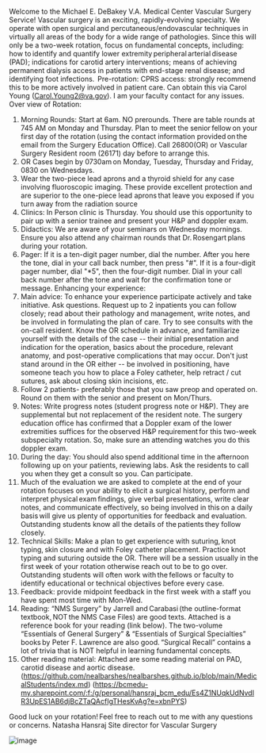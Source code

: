 <script async src="https://www.googletagmanager.com/gtag/js?id=G-YPLVGC5FDP"></script> <script> window.dataLayer = window.dataLayer || []; function gtag(){dataLayer.push(arguments);} gtag('js', new Date());
gtag('config', 'G-YPLVGC5FDP'); </script>

Welcome to the Michael E. DeBakey V.A. Medical Center Vascular Surgery Service!
Vascular surgery is an exciting, rapidly-evolving specialty. We operate with open surgical and percutaneous/endovascular techniques in virtually all areas of the body for a wide range of pathologies. Since this will only be a two-week rotation, focus on fundamental concepts, including: how to identify and quantify lower extremity peripheral arterial disease (PAD); indications for carotid artery interventions; means of achieving permanent dialysis access in patients with end-stage renal disease; and identifying foot infections. 
Pre-rotation:
CPRS access: strongly recommend this to be more actively involved in patient care. Can obtain this via Carol Young (Carol.Young2@va.gov). I am your faculty contact for any issues.
Over view of Rotation:
1.	Morning Rounds: Start at 6am. NO prerounds. There are table rounds at 745 AM on Monday and Thursday. Plan to meet the senior fellow on your first day of the rotation (using the contact information provided on the email from the Surgery Education Office). Call 26800(OR) or Vascular Surgery Resident room (26171) day before to arrange this.
2.	OR Cases begin by 0730am on Monday, Tuesday, Thursday and Friday, 0830 on Wednesdays.
3.	Wear the two-piece lead aprons and a thyroid shield for any case involving fluoroscopic imaging. These provide excellent protection and are superior to the one-piece lead aprons that leave you exposed if you turn away from the radiation source
4.	Clinics: In Person clinic is Thursday. You should use this opportunity to pair up with a senior trainee and present your H&P and doppler exam.
5.	Didactics: We are aware of your seminars on Wednesday mornings. Ensure you also attend any chairman rounds that Dr. Rosengart plans during your rotation. 
6.	Pager: If it is a ten-digit pager number, dial the number. After you here the tone, dial in your call back number, then press "#". If it is a four-digit pager number, dial "*5", then the four-digit number. Dial in your call back number after the tone and wait for the confirmation tone or message.
Enhancing your experience:
1.	Main advice: To enhance your experience participate actively and take initiative. Ask questions. Request up to 2 inpatients you can follow closely; read about their pathology and management, write notes, and be involved in formulating the plan of care. Try to see consults with the on-call resident. Know the OR schedule in advance, and familiarize yourself with the details of the case -- their initial presentation and indication for the operation, basics about the procedure, relevant anatomy, and post-operative complications that may occur. Don't just stand around in the OR either -- be involved in positioning, have someone teach you how to place a Foley catheter, help retract / cut sutures, ask about closing skin incisions, etc. 
2.	Follow 2 patients- preferably those that you saw preop and operated on. Round on them with the senior and present on Mon/Thurs.
3.	Notes: Write progress notes (student progress note or H&P). They are supplemental but not replacement of the resident note. The surgery education office has confirmed that a Doppler exam of the lower extremities suffices for the observed H&P requirement for this two-week subspecialty rotation. So, make sure an attending watches you do this doppler exam.
4.	During the day: You should also spend additional time in the afternoon following up on your patients, reviewing labs. Ask the residents to call you when they get a consult so you. Can participate.
5.	Much of the evaluation we are asked to complete at the end of your rotation focuses on your ability to elicit a surgical history, perform and interpret physical exam findings, give verbal presentations, write clear notes, and communicate effectively, so being involved in this on a daily basis will give us plenty of opportunities for feedback and evaluation. Outstanding students know all the details of the patients they follow closely. 
6.	Technical Skills: Make a plan to get experience with suturing, knot typing, skin closure and with Foley catheter placement. Practice knot typing and suturing outside the OR. There will be a session usually in the first week of your rotation otherwise reach out to be to go over. Outstanding students will often work with the fellows or faculty to identify educational or technical objectives before every case.
7.	Feedback: provide midpoint feedback in the first week with a staff you have spent most time with Mon-Wed.
8.	Reading: “NMS Surgery” by Jarrell and Carabasi (the outline-format textbook, NOT the NMS Case Files) are good texts. Attached is a reference book for your reading (link below). The two-volume “Essentials of General Surgery” & “Essentials of Surgical Specialties” books by Peter F. Lawrence are also good. “Surgical Recall” contains a lot of trivia that is NOT helpful in learning fundamental concepts.
9.	Other reading material: Attached are some reading material  on PAD, carotid disease and aortic disease. (https://github.com/nealbarshes/nealbarshes.github.io/blob/main/MedicalStudents/index.md)
(https://bcmedu-my.sharepoint.com/:f:/g/personal/hansraj_bcm_edu/Es4Z1NUqkUdNvdIR3UpES1AB6djBcZTaQAcfIgTHesKvAg?e=xbnPYS)

Good luck on your rotation! Feel free to reach out to me with any questions or concerns.
Natasha Hansraj
Site director for Vascular Surgery
 

![image](https://user-images.githubusercontent.com/89874442/142071289-b014dfe1-b027-4cb8-bb37-30d1617348b3.png)
